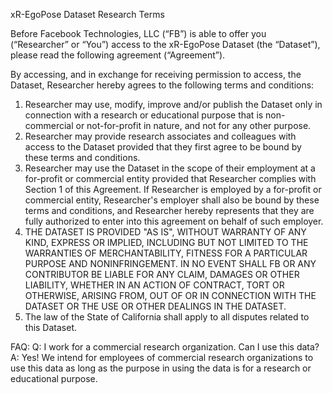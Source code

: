 xR-EgoPose Dataset Research Terms 

Before Facebook Technologies, LLC (“FB”) is able to offer you (“Researcher” or
“You”) access to the xR-EgoPose Dataset (the “Dataset”), please read the following
agreement (“Agreement”). 

By accessing, and in exchange for receiving permission to access, the Dataset,
Researcher hereby agrees to the following terms and conditions:
1.  Researcher may use, modify, improve and/or publish the Dataset only in
connection with a research or educational purpose that is non-commercial or
not-for-profit in nature, and not for any other purpose.
2.  Researcher may provide research associates and colleagues with access to the
Dataset provided that they first agree to be bound by these terms and
conditions.
3.  Researcher may use the Dataset in the scope of their employment at a
for-profit or commercial entity provided that Researcher complies with Section 1
of this Agreement. If Researcher is employed by a for-profit or commercial
entity, Researcher's employer shall also be bound by these terms and conditions,
and Researcher hereby represents that they are fully authorized to enter into
this agreement on behalf of such employer.
4.  THE DATASET IS PROVIDED "AS IS", WITHOUT WARRANTY OF ANY KIND, EXPRESS OR
IMPLIED, INCLUDING BUT NOT LIMITED TO THE WARRANTIES OF MERCHANTABILITY, FITNESS
FOR A PARTICULAR PURPOSE AND NONINFRINGEMENT. IN NO EVENT SHALL FB OR ANY
CONTRIBUTOR BE LIABLE FOR ANY CLAIM, DAMAGES OR OTHER LIABILITY, WHETHER IN AN
ACTION OF CONTRACT, TORT OR OTHERWISE, ARISING FROM, OUT OF OR IN CONNECTION
WITH THE DATASET OR THE USE OR OTHER DEALINGS IN THE DATASET.
5.  The law of the State of California shall apply to all disputes related to
this Dataset.
 
FAQ: 
Q: I work for a commercial research organization. Can I use this data?
A: Yes! We intend for employees of commercial research organizations to use
this data as long as the purpose in using the data is for a research or
educational purpose.
  
